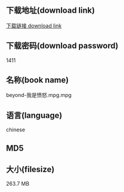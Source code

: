 ## 下载地址(download link)
[下载链接 download link](https://tutu365.netlify.app/?s=beyond-%E6%88%91%E6%98%AF%E6%84%A4%E6%80%92.mpg)

## 下载密码(download password)
1411

## 名称(book name)
beyond-我是愤怒.mpg.mpg

## 语言(language)
chinese

## MD5


## 大小(filesize)
263.7 MB
